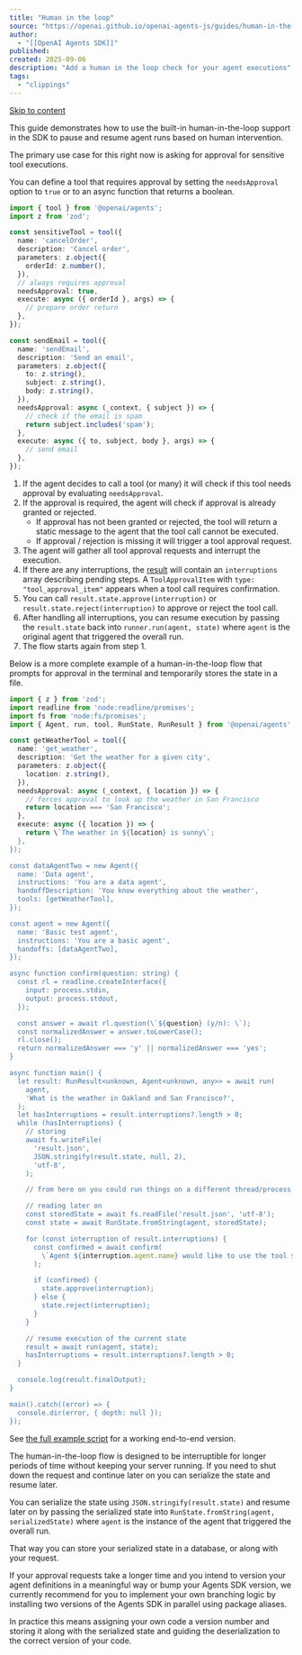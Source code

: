 ```yaml
---
title: "Human in the loop"
source: "https://openai.github.io/openai-agents-js/guides/human-in-the-loop/"
author:
  - "[[OpenAI Agents SDK]]"
published:
created: 2025-09-06
description: "Add a human in the loop check for your agent executions"
tags:
  - "clippings"
---
```

[Skip to content](https://openai.github.io/openai-agents-js/guides/human-in-the-loop/#_top)

This guide demonstrates how to use the built-in human-in-the-loop support in the SDK to pause and resume agent runs based on human intervention.

The primary use case for this right now is asking for approval for sensitive tool executions.

You can define a tool that requires approval by setting the `needsApproval` option to `true` or to an async function that returns a boolean.

```typescript
import { tool } from '@openai/agents';
import z from 'zod';

const sensitiveTool = tool({
  name: 'cancelOrder',
  description: 'Cancel order',
  parameters: z.object({
    orderId: z.number(),
  }),
  // always requires approval
  needsApproval: true,
  execute: async ({ orderId }, args) => {
    // prepare order return
  },
});

const sendEmail = tool({
  name: 'sendEmail',
  description: 'Send an email',
  parameters: z.object({
    to: z.string(),
    subject: z.string(),
    body: z.string(),
  }),
  needsApproval: async (_context, { subject }) => {
    // check if the email is spam
    return subject.includes('spam');
  },
  execute: async ({ to, subject, body }, args) => {
    // send email
  },
});
```

1. If the agent decides to call a tool (or many) it will check if this tool needs approval by evaluating `needsApproval`.
2. If the approval is required, the agent will check if approval is already granted or rejected.
	- If approval has not been granted or rejected, the tool will return a static message to the agent that the tool call cannot be executed.
	- If approval / rejection is missing it will trigger a tool approval request.
3. The agent will gather all tool approval requests and interrupt the execution.
4. If there are any interruptions, the [result](https://openai.github.io/openai-agents-js/guides/results) will contain an `interruptions` array describing pending steps. A `ToolApprovalItem` with `type: "tool_approval_item"` appears when a tool call requires confirmation.
5. You can call `result.state.approve(interruption)` or `result.state.reject(interruption)` to approve or reject the tool call.
6. After handling all interruptions, you can resume execution by passing the `result.state` back into `runner.run(agent, state)` where `agent` is the original agent that triggered the overall run.
7. The flow starts again from step 1.

Below is a more complete example of a human-in-the-loop flow that prompts for approval in the terminal and temporarily stores the state in a file.

```typescript
import { z } from 'zod';
import readline from 'node:readline/promises';
import fs from 'node:fs/promises';
import { Agent, run, tool, RunState, RunResult } from '@openai/agents';

const getWeatherTool = tool({
  name: 'get_weather',
  description: 'Get the weather for a given city',
  parameters: z.object({
    location: z.string(),
  }),
  needsApproval: async (_context, { location }) => {
    // forces approval to look up the weather in San Francisco
    return location === 'San Francisco';
  },
  execute: async ({ location }) => {
    return \`The weather in ${location} is sunny\`;
  },
});

const dataAgentTwo = new Agent({
  name: 'Data agent',
  instructions: 'You are a data agent',
  handoffDescription: 'You know everything about the weather',
  tools: [getWeatherTool],
});

const agent = new Agent({
  name: 'Basic test agent',
  instructions: 'You are a basic agent',
  handoffs: [dataAgentTwo],
});

async function confirm(question: string) {
  const rl = readline.createInterface({
    input: process.stdin,
    output: process.stdout,
  });

  const answer = await rl.question(\`${question} (y/n): \`);
  const normalizedAnswer = answer.toLowerCase();
  rl.close();
  return normalizedAnswer === 'y' || normalizedAnswer === 'yes';
}

async function main() {
  let result: RunResult<unknown, Agent<unknown, any>> = await run(
    agent,
    'What is the weather in Oakland and San Francisco?',
  );
  let hasInterruptions = result.interruptions?.length > 0;
  while (hasInterruptions) {
    // storing
    await fs.writeFile(
      'result.json',
      JSON.stringify(result.state, null, 2),
      'utf-8',
    );

    // from here on you could run things on a different thread/process

    // reading later on
    const storedState = await fs.readFile('result.json', 'utf-8');
    const state = await RunState.fromString(agent, storedState);

    for (const interruption of result.interruptions) {
      const confirmed = await confirm(
        \`Agent ${interruption.agent.name} would like to use the tool ${interruption.rawItem.name} with "${interruption.rawItem.arguments}". Do you approve?\`,
      );

      if (confirmed) {
        state.approve(interruption);
      } else {
        state.reject(interruption);
      }
    }

    // resume execution of the current state
    result = await run(agent, state);
    hasInterruptions = result.interruptions?.length > 0;
  }

  console.log(result.finalOutput);
}

main().catch((error) => {
  console.dir(error, { depth: null });
});
```

See [the full example script](https://github.com/openai/openai-agents-js/tree/main/examples/agent-patterns/human-in-the-loop.ts) for a working end-to-end version.

The human-in-the-loop flow is designed to be interruptible for longer periods of time without keeping your server running. If you need to shut down the request and continue later on you can serialize the state and resume later.

You can serialize the state using `JSON.stringify(result.state)` and resume later on by passing the serialized state into `RunState.fromString(agent, serializedState)` where `agent` is the instance of the agent that triggered the overall run.

That way you can store your serialized state in a database, or along with your request.

If your approval requests take a longer time and you intend to version your agent definitions in a meaningful way or bump your Agents SDK version, we currently recommend for you to implement your own branching logic by installing two versions of the Agents SDK in parallel using package aliases.

In practice this means assigning your own code a version number and storing it along with the serialized state and guiding the deserialization to the correct version of your code.